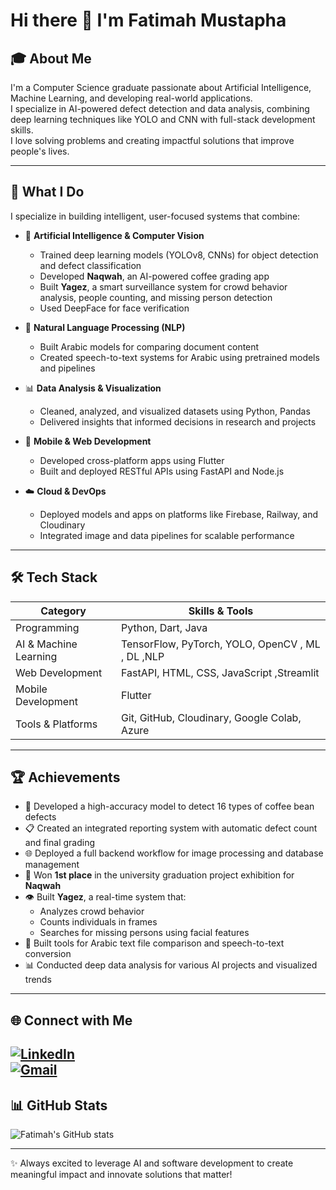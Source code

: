 # Hi there 👋 I'm Fatimah Mustapha

## 🎓 About Me
I'm a Computer Science graduate passionate about Artificial Intelligence, Machine Learning, and developing real-world applications.  
I specialize in AI-powered defect detection and data analysis, combining deep learning techniques like YOLO and CNN with full-stack development skills.  
I love solving problems and creating impactful solutions that improve people's lives.

---

## 🚀 What I Do

I specialize in building intelligent, user-focused systems that combine:

- 🤖 **Artificial Intelligence & Computer Vision**  
  - Trained deep learning models (YOLOv8, CNNs) for object detection and defect classification  
  - Developed **Naqwah**, an AI-powered coffee grading app  
  - Built **Yagez**, a smart surveillance system for crowd behavior analysis, people counting, and missing person detection  
  - Used DeepFace for face verification

- 🧠 **Natural Language Processing (NLP)**  
  - Built Arabic models for comparing document content  
  - Created speech-to-text systems for Arabic using pretrained models and pipelines

- 📊 **Data Analysis & Visualization**  
  - Cleaned, analyzed, and visualized datasets using Python, Pandas  
  - Delivered insights that informed decisions in research and projects

- 📱 **Mobile & Web Development**  
  - Developed cross-platform apps using Flutter  
  - Built and deployed RESTful APIs using FastAPI and Node.js

- ☁️ **Cloud & DevOps**  
  - Deployed models and apps on platforms like Firebase, Railway, and Cloudinary  
  - Integrated image and data pipelines for scalable performance

---

## 🛠️ Tech Stack

| Category           | Skills & Tools                                  |
|--------------------|------------------------------------------------|
| Programming        | Python, Dart, Java                              |
| AI & Machine Learning | TensorFlow, PyTorch, YOLO, OpenCV  , ML , DL ,NLP             |
| Web Development    | FastAPI, HTML, CSS, JavaScript ,Streamlit                  |
| Mobile Development | Flutter                                        |
| Tools & Platforms  | Git, GitHub, Cloudinary, Google Colab, Azure  |

---

## 🏆 Achievements

- 🫘 Developed a high-accuracy model to detect 16 types of coffee bean defects  
- 📋 Created an integrated reporting system with automatic defect count and final grading  
- 🌐 Deployed a full backend workflow for image processing and database management  
- 🥇 Won **1st place** in the university graduation project exhibition for **Naqwah**  
- 👁️ Built **Yagez**, a real-time system that:  
  - Analyzes crowd behavior  
  - Counts individuals in frames  
  - Searches for missing persons using facial features  
- 🧾 Built tools for Arabic text file comparison and speech-to-text conversion  
- 📊 Conducted deep data analysis for various AI projects and visualized trends  


---

## 🌐 Connect with Me


[![LinkedIn](https://img.shields.io/badge/-LinkedIn-blue?style=for-the-badge&logo=linkedin&logoColor=white)](https://www.linkedin.com/in/fatimah-mustapha-95476a183)   
[![Gmail](https://img.shields.io/badge/-Gmail-D14836?style=for-the-badge&logo=gmail&logoColor=white)](mailto:fatimah.mustapha@gmail.com)
---

## 📊 GitHub Stats

![Fatimah's GitHub stats](https://github-readme-stats.vercel.app/api?username=fatimah&show_icons=true&theme=radical)  

---

✨ Always excited to leverage AI and software development to create meaningful impact and innovate solutions that matter!
